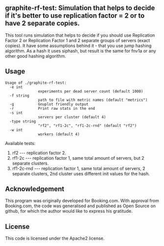 graphite-rf-test: Simulation that helps to decide if it's better to use replication factor = 2 or to have 2 separate copies.
------------------------------------------

This tool runs simulation that helps to decide if you should use Replication Factor 2 or Replication Factor 1 and 2 separate groups of servers (exact copies). It have some assumptions behind it - that you use jump hashing algorithm. As a hash it uses siphash, but result is the same for fnv1a or any other good hashing algorithm.


Usage
-----
~~~~
Usage of ./graphite-rf-test:
  -e int
               experiments per dead server count (default 1000)
  -f string
               path to file with metric names (default "metrics")
  -g           Gnuplot friendly output
  -r           Print raw stats in the end
  -s int
               servers per cluster (default 4)
  -type string
               "rf2", "rf1-2c", "rf1-2c-rnd" (default "rf2")
  -w int
               workers (default 4)
~~~~

Available tests:

1. rf2 --- replication factor 2.
2. rf1-2c --- replication factor 1, same total amount of servers, but 2 separate clusters.
3. rf1-2c-rnd --- replication factor 1, same total amount of servers, 2 separate clusters, 2nd cluster uses different init values for the hash.


Acknowledgement
---------------
This program was originally developed for Booking.com.  With approval
from Booking.com, the code was generalised and published as Open Source
on github, for which the author would like to express his gratitude.

License
-------

This code is licensed under the Apache2 license.
